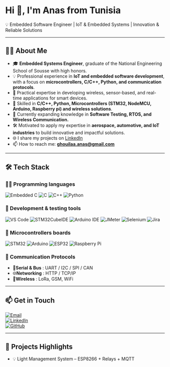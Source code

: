 # Hi 👋, I'm Anas from Tunisia  

💡 Embedded Software Engineer | IoT & Embedded Systems | Innovation & Reliable Solutions

---

## 👨‍💻 About Me  
- 🎓 **Embedded Systems Engineer**, graduate of the National Engineering School of Sousse with high honors.
- 💡 Professional experience in **IoT and embedded software development**, with a focus on **microcontrollers, C/C++, Python, and communication protocols**.
- 📡 Practical expertise in developing wireless, sensor-based, and real-time applications for smart devices.
- 🔧 Skilled in **C/C++, Python, Microcontrollers (STM32, NodeMCU, Arduino, Raspberry pi) and wireless solutions**.
- 🧠 Currently expanding knowledge in **Software Testing, RTOS, and Wireless Communication.**   
- 🛠️ Motivated to apply my expertise in **aerospace, automotive, and IoT industries** to build innovative and impactful solutions.
- 🌐 I share my projects on [LinkedIn](https://www.linkedin.com/in/ghouila-anas/)  
- 📫 How to reach me: **ghouilaa.anas@gmail.com**  

---

## 🛠️ Tech Stack

### 🧑‍💻 Programming languages
![Embedded C](https://img.shields.io/badge/Embedded%20C-00599C?style=for-the-badge&logo=c&logoColor=white)
![C](https://img.shields.io/badge/C-00599C?style=for-the-badge&logo=c&logoColor=white)
![C++](https://img.shields.io/badge/C++-00599C?style=for-the-badge&logo=cplusplus&logoColor=white)
![Python](https://img.shields.io/badge/Python-3776AB?style=for-the-badge&logo=python&logoColor=white)

### 🧰 Development & testing tools
![VS Code](https://img.shields.io/badge/VS%20Code-007ACC?style=for-the-badge&logo=visual-studio-code&logoColor=white)
![STM32CubeIDE](https://img.shields.io/badge/STM32CubeIDE-0A74DA?style=for-the-badge&logo=stmicroelectronics&logoColor=white)
![Arduino IDE](https://img.shields.io/badge/Arduino%20IDE-00979D?style=for-the-badge&logo=arduino&logoColor=white)
![JMeter](https://img.shields.io/badge/Apache%20JMeter-D22128?style=for-the-badge&logo=apache&logoColor=white)
![Selenium](https://img.shields.io/badge/Selenium-43B02A?style=for-the-badge&logo=selenium&logoColor=white)
![Jira](https://img.shields.io/badge/Jira-0052CC?style=for-the-badge&logo=jira&logoColor=white)

### 🔩 Microcontrollers boards
![STM32](https://img.shields.io/badge/STM32-03234B?style=for-the-badge&logo=stmicroelectronics&logoColor=white)
![Arduino](https://img.shields.io/badge/Arduino-00979D?style=for-the-badge&logo=arduino&logoColor=white)
![ESP32](https://img.shields.io/badge/ESP32-000000?style=for-the-badge&logo=espressif&logoColor=white)
![Raspberry Pi](https://img.shields.io/badge/Raspberry%20Pi-C51A4A?style=for-the-badge&logo=raspberry-pi&logoColor=white)

### 📡 Communication Protocols
- 🔌**Serial & Bus** : UART / I2C / SPI / CAN 
- 🌐**Networking** : HTTP / TCP/IP
- 📶**Wireless** : LoRa, GSM, WiFi
  
---

## 📫 Get in Touch

[![Email](https://img.shields.io/badge/Email-ghouilaa.anas%40gmail.com-informational)](mailto:ghouilaa.anas@gmail.com)  
[![LinkedIn](https://img.shields.io/badge/LinkedIn-ghouila--anas-blue)](https://www.linkedin.com/in/ghouila-anas)  
[![GitHub](https://img.shields.io/badge/GitHub-Ghouilaanas-black)](https://github.com/Ghouilaanas)

---
## 🚀 Projects Highlights 
- 💡 Light Management System – ESP8266 + Relays + MQTT

